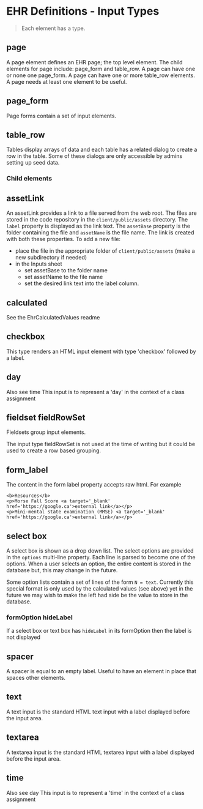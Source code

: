 # EHR Definitions - Input Types

> Each element has a type. 

## page
A page element defines an EHR page; the top level element. The child elements for page include: page_form and table_row.
A page can have one or none one page_form.
A page can have one or more table_row elements.
A page needs at least one element to be useful.

## page_form
Page forms contain a set of input elements. 

## table_row
Tables display arrays of data and each table has a related dialog to create a row in the table. Some of these dialogs are only accessible by admins setting up seed data.

### Child elements

## assetLink
An assetLink provides a link to a file served from the web root. The files are stored in the code repository in the ```client/public/assets``` directory.
The ```label``` property is displayed as the link text.
The ```assetBase``` property is the folder containing the file and ```assetName``` is the file name. The link is created with both 
these properties. To add a new file:
- place the file in the appropriate folder of ```client/public/assets``` (make a new subdirectory if needed)
- in the Inputs sheet 
  - set assetBase to the folder name
  - set assetName to the file name
  - set the desired link text into the label column.

## calculated
See the EhrCalculatedValues readme

## checkbox
This type renders an HTML input element with type 'checkbox' followed by a label.

## day
Also see time
This input is to represent a 'day' in the context of a class assignment

## fieldset fieldRowSet
Fieldsets group input elements. 

The input type fieldRowSet is not used at the time of writing but it could be used to create a row based
grouping. 

## form_label
The content in the form label property accepts raw html. For example

```
<b>Resources</b>
<p>Morse Fall Score <a target='_blank' href='https://google.ca'>external link</a></p>
<p>Mini-mental state examination (MMSE) <a target='_blank' href='https://google.ca'>external link</a></p>
```

## select box
A select box is shown as a drop down list. The select options are provided in the ```options``` multi-line property. Each line
is parsed to become one of the options. When a user selects an option, the entire content is stored in the database but, this
may change in the future.

Some option lists contain a set of lines of the form ```N = text```. Currently this special format is only used by the 
calculated values (see above) yet in the future we may wish to make the left had side be the value to store in the database.

### formOption hideLabel
If a select box or text box has ```hideLabel``` in its formOption then the label is not displayed

## spacer
A spacer is equal to an empty label. Useful to have an element in place that spaces other elements.

## text
A text input is the standard HTML text input with a label displayed before the input area.

## textarea
A textarea input is the standard HTML textarea input with a label displayed before the input area.

## time
Also see day
This input is to represent a 'time' in the context of a class assignment

